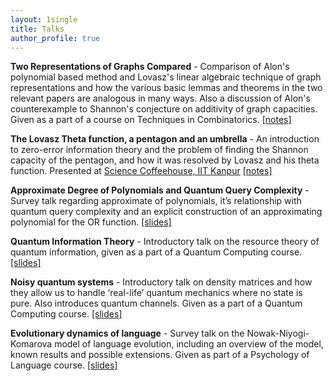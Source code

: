 ```yaml
---
layout: 1single
title: Talks
author_profile: true
---
```

**Two Representations of Graphs Compared** - Comparison of Alon's polynomial based method and Lovasz's linear algebraic technique of graph representations and how the various basic lemmas and theorems in the two relevant papers are analogous in many ways. Also a discussion of Alon's counterexample to Shannon's conjecture on additivity of graph capacities. Given as a part of a course on Techniques in Combinatorics. [[notes]](/assets/pdfs/Shannon_Capacity.pdf)

**The Lovasz Theta function, a pentagon and an umbrella** - An introduction to zero-error information theory and the problem of finding the Shannon capacity of the pentagon, and how it was resolved by Lovasz and his theta function. Presented at <a href="https://schiitk.github.io/">Science Coffeehouse, IIT Kanpur</a> <a href="/assets/pdfs/lovasz.pdf">[notes]</a>

**Approximate Degree of Polynomials and Quantum Query Complexity** - Survey talk regarding approximate of polynomials, it’s relationship with quantum query complexity and an explicit construction of an approximating polynomial for the OR function. <a href="/assets/pdfs/UGP_presentation_CSE.pdf">[slides]</a>

**Quantum Information Theory** - Introductory talk on the resource theory of quantum information, given as a part of a Quantum Computing course.  <a href="/assets/pdfs/sagnik_QC_endterm.pdf">[slides]</a>

**Noisy quantum systems** - Introductory talk on density matrices and how they allow us to handle ‘real-life’ quantum mechanics where no state is pure. Also introduces quantum channels. Given as a part of a Quantum Computing course.  <a href="/assets/pdfs/sagnik_QC_midterm.pdf">[slides]</a>

**Evolutionary dynamics of language** - Survey talk on the Nowak-Niyogi-Komarova model of language evolution, including an overview of the model, known results and possible extensions. Given as part of a Psychology of Language course. <a href="/assets/pdfs/PSY499-End-term-Presentation.pdf">[slides]</a>
